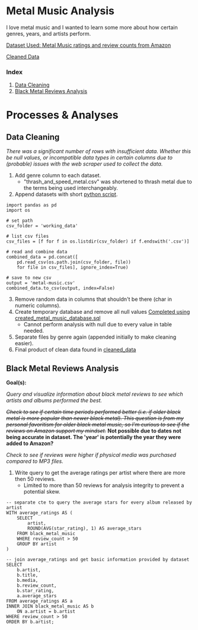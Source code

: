 # Metal Music Analysis

I love metal music and I wanted to learn some more about how certain genres, years, and artists perform.

[Dataset Used: Metal Music ratings and review counts from Amazon](https://www.kaggle.com/datasets/patkle/metal-music-ratings-and-review-counts-from-amazon/data)


[Cleaned Data](data/cleaned_data/all-metal-music-cleaned.csv)

### Index
1. [Data Cleaning](#data-cleaning)
2. [Black Metal Reviews Analysis](#black-metal-reviews-analysis)

# Processes & Analyses

## Data Cleaning

*There was a significant number of rows with insufficient data. Whether this be null values, or incompatible data types in certain columns due to (probable) issues with the web scraper used to collect the data.*

1. Add genre column to each dataset.
    - "thrash_and_speed_metal.csv" was shortened to thrash metal due to the terms being used interchangeably.
2. Append datasets with short [python script](working_files/append_csv.py).

```
import pandas as pd
import os

# set path
csv_folder = 'working_data'

# list csv files
csv_files = [f for f in os.listdir(csv_folder) if f.endswith('.csv')]

# read and combine data
combined_data = pd.concat([
    pd.read_csv(os.path.join(csv_folder, file)) 
    for file in csv_files], ignore_index=True)

# save to new csv
output = 'metal-music.csv'
combined_data.to_csv(output, index=False)
```
3. Remove random data in columns that shouldn't be there (char in numeric columns).
4. Create temporary database and remove all null values [Completed using created_metal_music_database.sql](working_files/create_metal_music_database.sql)
    - Cannot perform analysis with null due to every value in table needed.
5. Separate files by genre again (appended initially to make cleaning easier).
6. Final product of clean data found in [cleaned_data](data/cleaned_data/)

## Black Metal Reviews Analysis

**Goal(s):**

*Query and visualize information about black metal reviews to see which artists and albums performed the best.*

*~~Check to see if certain time periods performed better (i.e. if older black metal is more popular than newer black metal). This question is from my personal favoritism for older black metal music, so I'm curious to see if the reviews on Amazon support my mindset.~~* **Not possible due to dates not being accurate in dataset. The 'year' is potentially the year they were added to Amazon?**

*Check to see if reviews were higher if physical media was purchased compared to MP3 files.*

1. Write query to get the average ratings per artist where there are more then 50 reviews. 
    - Limited to more than 50 reviews for analysis integrity to prevent a potential skew.
```
-- separate cte to query the average stars for every album released by artist
WITH average_ratings AS (
    SELECT
        artist,
        ROUND(AVG(star_rating), 1) AS average_stars
    FROM black_metal_music
    WHERE review_count > 50
    GROUP BY artist
)

-- join average_ratings and get basic information provided by dataset
SELECT
    b.artist,
    b.title,
    b.media,
    b.review_count,
    b.star_rating,
    a.average_stars
FROM average_ratings AS a
INNER JOIN black_metal_music AS b
    ON a.artist = b.artist
WHERE review_count > 50
ORDER BY b.artist;
```
